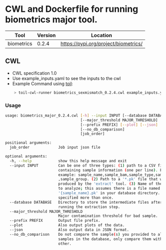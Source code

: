 # CWL and Dockerfile for running biometrics major tool.

| Tool | Version | Location |
|--- |--- |--- |
| biometrics   | 0.2.4   |  <https://pypi.org/project/biometrics/> |

## CWL

- CWL specification 1.0
- Use example_inputs.yaml to see the inputs to the cwl
- Example Command using [toil](https://toil.readthedocs.io):

```bash
    > toil-cwl-runner biometrics_sexmismatch_0.2.4.cwl example_inputs.yaml
```

### Usage

```bash
usage: biometrics_major_0.2.4.cwl [-h] --input INPUT [--database DATABASE]
                                  [--major_threshold MAJOR_THRESHOLD]
                                  [--prefix PREFIX] [--plot] [--json]
                                  [--no_db_comparison]
                                  [job_order]

positional arguments:
  job_order             Job input json file

optional arguments:
  -h, --help            show this help message and exit
  --input INPUT         Can be one of three types: (1) path to a CSV file
                        containing sample information (one per line). For
                        example: sample_name,sample_bam,sample_type,sample_sex
                        ,sample_group. (2) Path to a '*.pk' file that was
                        produced by the 'extract' tool. (3) Name of the sample
                        to analyze; this assumes there is a file named
                        '{sample_name}.pk' in your database directory. Can be
                        specified more than once.
  --database DATABASE   Directory to store the intermediate files after
                        running the extraction step.
  --major_threshold MAJOR_THRESHOLD
                        Major contamination threshold for bad sample.
  --prefix PREFIX       Output file prefix.
  --plot                Also output plots of the data.
  --json                Also output data in JSON format.
  --no_db_comparison    Do not compare the sample(s) you provided to all
                        samples in the database, only compare them with each
                        other.
```

